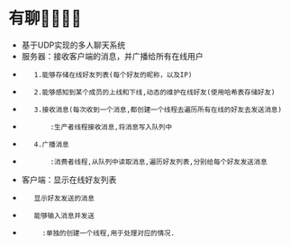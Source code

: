 # 有聊👩‍👩‍👦‍👦
* 基于UDP实现的多人聊天系统
* 服务器：接收客户端的消息，并广播给所有在线用户
*        1.能够存储在线好友列表(每个好友的昵称，以及IP)
*        2.能够感知到某个成员的上线和下线,动态的维护在线好友(使用哈希表存储好友)
*        3.接收消息(每次收到一个消息,都创建一个线程去遍历所有在线的好友去发送消息)
*            :生产者线程接收消息,将消息写入队列中
*        4.广播消息
*            :消费者线程,从队列中读取消息,遍历好友列表,分别给每个好友发送消息
* 客户端：显示在线好友列表
*        显示好友发送的消息
*        能够输入消息并发送
*          :单独的创建一个线程,用于处理对应的情况.


